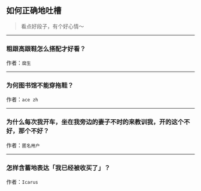 ## 如何正确地吐槽

> 看点好段子，有个好心情～


 
---

### 粗跟高跟鞋怎么搭配才好看？

> 


作者：`腐生`

---

### 为何图书馆不能穿拖鞋？

> 


作者：`ace zh`

---

### 为什么每次我开车，坐在我旁边的妻子不时的来教训我，开的这个不好，那个不好？

> 


作者：`匿名用户`

---

### 怎样含蓄地表达「我已经被收买了」？

> 


作者：`Icarus`